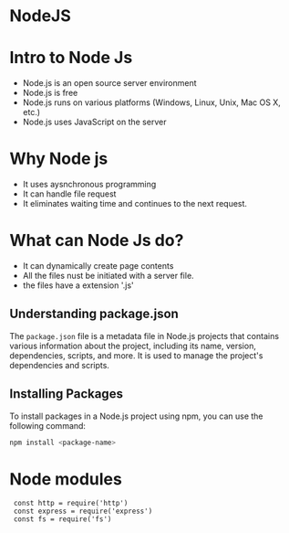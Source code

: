 # NodeJS

# Intro to Node Js
* Node.js is an open source server environment
* Node.js is free
* Node.js runs on various platforms (Windows, Linux, Unix, Mac OS X, etc.)
* Node.js uses JavaScript on the server

# Why Node js

* It  uses aysnchronous programming
* It can handle file request 
* It eliminates waiting time and continues to the next request.

# What can Node Js do?

* It can dynamically create page contents
* All the files nust be initiated with a server file.
* the files have a extension '.js'

## Understanding package.json

The `package.json` file is a metadata file in Node.js projects that contains various information about the project, including its name, version, dependencies, scripts, and more. It is used to manage the project's dependencies and scripts.


## Installing Packages

To install packages in a Node.js project using npm, you can use the following command:

```sh
npm install <package-name>
```

# Node modules 
```
 const http = require('http')
 const express = require('express')
 const fs = require('fs')

```


